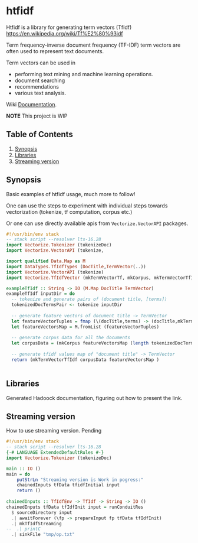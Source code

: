 # htfidf

Htfidf is a library for generating term vectors (TfIdf)
https://en.wikipedia.org/wiki/Tf%E2%80%93idf

Term frequency-inverse document frequency (TF-IDF) term vectors are often used to represent text documents.

Term vectors can be used in 

* performing text mining and machine learning operations. 
* document searching
* recommendations
* various text analysis.

Wiki
[Documentation](https://en.wikipedia.org/wiki/Tf%E2%80%93idf).

__NOTE__ This project is WIP

## Table of Contents ##
1. [Synopsis](#synopsis)
2. [Libraries](#libraries)
3. [Streaming version](#streaming-version)

## Synopsis

Basic examples of htfidf usage, much more to follow!

One can use the steps to experiment with individual steps towards vectorization (tokenize, tf computation, corpus etc.)

Or one can use directly available apis from ```Vectorize.VectorAPI``` packages.

```haskell
#!/usr/bin/env stack
-- stack script --resolver lts-16.28
import Vectorize.Tokenizer (tokenizeDoc)
import Vectorize.VectorAPI (tokenize,

import qualified Data.Map as M
import DataTypes.TfIdfTypes (DocTitle,TermVector(..)) 
import Vectorize.VectorAPI (tokenize)
import Vectorize.TfIdfVector (mkTermVectorTf, mkCorpus, mkTermVectorTfIdf)

exampleTfIdf :: String -> IO (M.Map DocTitle TermVector)
exampleTfIdf inputDir = do
  -- tokenize and generate pairs of (document title, [terms]) 
  tokenizedDocTermsPair <- tokenize inputDir
  
  -- generate feature vectors of document title -> TermVector 
  let featureVectorTuples = fmap (\(docTitle,terms) -> (docTitle,mkTermVectorTf terms)) tokenizedDocTermsPair
  let featureVectorsMap = M.fromList (featureVectorTuples)
  
  -- generate corpus data for all the documents
  let corpusData = (mkCorpus featureVectorsMap (length tokenizedDocTermsPair))
  
  -- generate tfidf values map of "document title" -> TermVector
  return (mkTermVectorTfIdf corpusData featureVectorsMap )
  
```

## Libraries

Generated Hadoock documentation, figuring out how to present the link. 

## Streaming version

How to use streaming version. Pending

``` haskell
#!/usr/bin/env stack
-- stack script --resolver lts-16.28
{-# LANGUAGE ExtendedDefaultRules #-}
import Vectorize.Tokenizer (tokenizeDoc)

main :: IO ()
main = do
    putStrLn "Streaming version is Work in pogress:"
    chainedInputs tfData tfidfInitial input
    return ()
    
chainedInputs :: TfIdfEnv -> TfIdf -> String -> IO ()
chainedInputs tfData tfIdfInit input = runConduitRes
  $ sourceDirectory input
  .| awaitForever (\fp -> prepareInput fp tfData tfIdfInit)
  .| mkTfIdfStreaming
--  .| printC
  .| sinkFile "tmp/op.txt"
    
```

